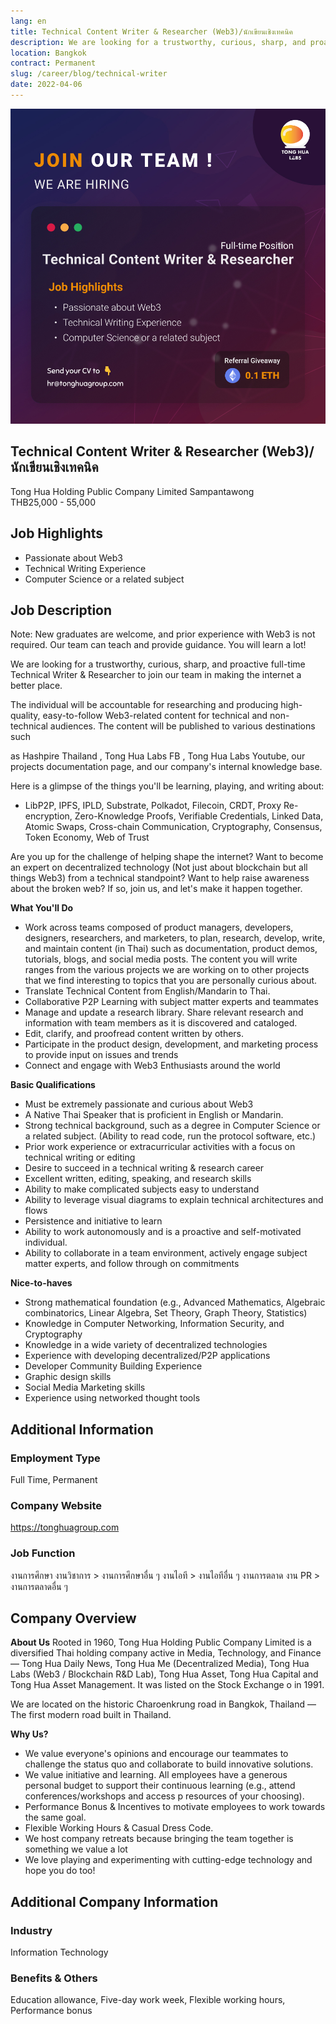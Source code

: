 ```yaml
---
lang: en
title: Technical Content Writer & Researcher (Web3)/นักเขียนเชิงเทคนิค
description: We are looking for a trustworthy, curious, sharp, and proactive full-time Technical Writer & Researcher to join our team in making the internet a better place.
location: Bangkok
contract: Permanent
slug: /career/blog/technical-writer
date: 2022-04-06
---
```

![Technical Content Writer & Researcher (Web3)/นักเขียนเชิงเทคนิค](../../../images/technical_writer.jpg)

## Technical Content Writer & Researcher (Web3)/นักเขียนเชิงเทคนิค

Tong Hua Holding Public Company Limited
Sampantawong  
THB25,000 - 55,000

## Job Highlights

- Passionate about Web3  
- Technical Writing Experience
- Computer Science or a related subject

## Job Description  

Note: New graduates are welcome, and prior experience with Web3 is not required. Our team can teach and provide guidance. You will learn a lot!

We are looking for a trustworthy, curious, sharp, and proactive full-time Technical Writer & Researcher to join our team in making the internet a better place.

The individual will be accountable for researching and producing high- quality, easy-to-follow Web3-related content for technical and non-technical audiences. The content will be published to various destinations such

as Hashpire Thailand , Tong Hua Labs FB , Tong Hua Labs Youtube, our projects documentation page, and our company's internal knowledge base.

Here is a glimpse of the things you'll be learning, playing, and writing about:

- LibP2P, IPFS, IPLD, Substrate, Polkadot, Filecoin, CRDT, Proxy Re-encryption, Zero-Knowledge Proofs, Verifiable Credentials, Linked Data, Atomic Swaps, Cross-chain Communication, Cryptography, Consensus, Token Economy, Web of Trust

Are you up for the challenge of helping shape the internet? Want to become an expert on decentralized technology (Not just about blockchain but all things Web3) from a technical standpoint? Want to help raise awareness about the broken web? If so, join us, and let's make it happen together.

**What You'll Do**

- Work across teams composed of product managers, developers, designers, researchers, and marketers, to plan, research, develop, write, and maintain content (in Thai) such as documentation, product demos, tutorials, blogs, and social media posts. The content you will write ranges from the various projects we are working on to other projects that we find interesting to topics that you are personally curious about.
- Translate Technical Content from English/Mandarin to Thai.
- Collaborative P2P Learning with subject matter experts and teammates
- Manage and update a research library. Share relevant research and information with team members as it is discovered and cataloged.
- Edit, clarify, and proofread content written by others.
- Participate in the product design, development, and marketing process to provide input on issues and trends
- Connect and engage with Web3 Enthusiasts around the world

**Basic Qualifications**

- Must be extremely passionate and curious about Web3  
- A Native Thai Speaker that is proficient in English or Mandarin.
- Strong technical background, such as a degree in Computer Science or a related subject. (Ability to read code, run the protocol software, etc.)
- Prior work experience or extracurricular activities with a focus on technical writing or editing
- Desire to succeed in a technical writing & research career
- Excellent written, editing, speaking, and research skills
- Ability to make complicated subjects easy to understand
- Ability to leverage visual diagrams to explain technical architectures and flows
- Persistence and initiative to learn
- Ability to work autonomously and is a proactive and self-motivated individual.
- Ability to collaborate in a team environment, actively engage subject matter experts, and follow through on commitments

**Nice-to-haves**

- Strong mathematical foundation (e.g., Advanced Mathematics, Algebraic combinatorics, Linear Algebra, Set Theory, Graph Theory, Statistics)
- Knowledge in Computer Networking, Information Security, and Cryptography
- Knowledge in a wide variety of decentralized technologies
- Experience with developing decentralized/P2P applications
- Developer Community Building Experience  
- Graphic design skills
- Social Media Marketing skills  
- Experience using networked thought tools

## Additional Information

### Employment Type

Full Time, Permanent

### Company Website
<https://tonghuagroup.com>

### Job Function

งานการศึกษา งานวิชาการ > งานการศึกษาอื่น ๆ
งานไอที > งานไอทีอื่น ๆ
งานการตลาด งาน PR > งานการตลาดอื่น ๆ

## Company Overview

**About Us**
Rooted in 1960, Tong Hua Holding Public Company Limited is a diversified Thai holding company active in Media, Technology, and Finance — Tong Hua Daily News, Tong Hua Me (Decentralized Media), Tong Hua Labs (Web3 / Blockchain R&D Lab), Tong Hua Asset, Tong Hua Capital and Tong Hua Asset Management. It was listed on the Stock Exchange o in 1991.

We are located on the historic Charoenkrung road in Bangkok, Thailand — The first modern road built in Thailand.

**Why Us?**

- We value everyone's opinions and encourage our teammates to challenge the status quo and collaborate to build innovative solutions.
- We value initiative and learning. All employees have a generous personal budget to support their continuous learning (e.g., attend conferences/workshops and access p resources of your choosing).
- Performance Bonus & Incentives to motivate employees to work towards the same goal.
- Flexible Working Hours & Casual Dress Code.
- We host company retreats because bringing the team together is something we value a lot
- We love playing and experimenting with cutting-edge technology and hope you do too!

## Additional Company Information

### Industry

Information Technology

### Benefits & Others

Education allowance, Five-day work week, Flexible working hours, Performance bonus
